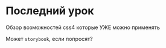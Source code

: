 # Последний урок

Обзор возможностей css4 которые УЖЕ можно применять

Может `storybook`, если попросят?
